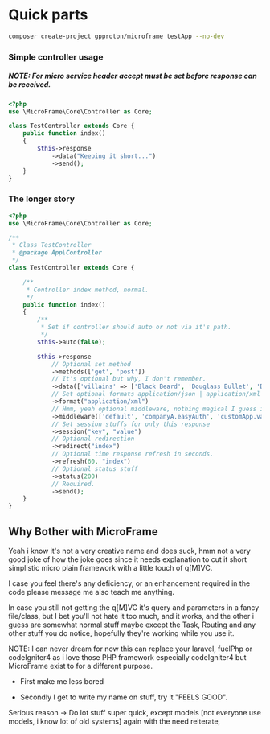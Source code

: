# Quick parts

```bash
composer create-project gpproton/microframe testApp --no-dev
```

### Simple controller usage

##### NOTE: For micro service header accept must be set before response can be received.

```php
<?php
use \MicroFrame\Core\Controller as Core;

class TestController extends Core {
    public function index()
    {
        $this->response
            ->data("Keeping it short...")
            ->send();
    }
}
```

### The longer story

```php
<?php
use \MicroFrame\Core\Controller as Core;

/**
 * Class TestController
 * @package App\Controller
 */
class TestController extends Core {

    /**
     * Controller index method, normal.
     */
    public function index()
    {
        /**
         * Set if controller should auto or not via it's path.
         */
        $this->auto(false);

        $this->response
            // Optional set method
            ->methods(['get', 'post'])
            // It's optional but why, I don't remember.
            ->data(['villains' => ['Black Beard', 'Douglass Bullet', 'D Rocks', 'Im Sama']])
            // Set optional formats application/json | application/xml no etc for now.
            ->format("application/xml")
            // Hmm, yeah optional middleware, nothing magical I guess if they all return true.
            ->middleware(['default', 'companyA.easyAuth', 'customApp.validation'])
            // Set session stuffs for only this response
            ->session("key", "value")
            // Optional redirection
            ->redirect("index")
            // Optional time response refresh in seconds.
            ->refresh(60, "index")
            // Optional status stuff
            ->status(200)
            // Required.
            ->send();
    }
}
```

## Why Bother with MicroFrame

Yeah i know it's not a very creative name and does suck, hmm not a very good joke of how the joke goes since it needs explanation to cut it short simplistic micro plain framework with a little touch of q[M]VC.

I case you feel there's any deficiency, or an enhancement required in the code please message me also teach me anything.

In case you still not getting the q[M]VC it's query and parameters in a fancy file/class, but I bet you'll not hate it too much, and it works, and the other i guess are somewhat normal stuff maybe except the Task, Routing and any other stuff you do notice, hopefully they're working while you use it.

NOTE: I can never dream for now this can replace your laravel, fuelPhp or codeIgniter4 as i love those PHP framework especially codeIgniter4 but MicroFrame exist to for a different purpose.

* First make me less bored

* Secondly I get to write my name on stuff, try it "FEELS GOOD".

Serious reason -> Do lot stuff super quick, except models [not everyone use models, i know lot of old systems] again with the need reiterate, 
